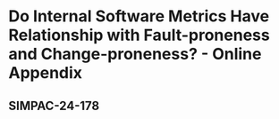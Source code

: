 # Do Internal Software Metrics Have Relationship with Fault-proneness and Change-proneness? - Online Appendix
## SIMPAC-24-178
